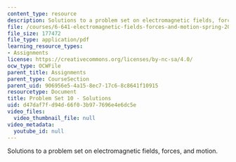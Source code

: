 ```yaml
---
content_type: resource
description: Solutions to a problem set on electromagnetic fields, forces, and motion.
file: /courses/6-641-electromagnetic-fields-forces-and-motion-spring-2005/d47daf7fd94d66f03b977696e4e6dc5e_05_ps10_sol.pdf
file_size: 177472
file_type: application/pdf
learning_resource_types:
- Assignments
license: https://creativecommons.org/licenses/by-nc-sa/4.0/
ocw_type: OCWFile
parent_title: Assignments
parent_type: CourseSection
parent_uid: 906956e5-4a15-8ec7-17c6-8c8641f10915
resourcetype: Document
title: Problem Set 10 - Solutions
uid: d47daf7f-d94d-66f0-3b97-7696e4e6dc5e
video_files:
  video_thumbnail_file: null
video_metadata:
  youtube_id: null
---
```

Solutions to a problem set on electromagnetic fields, forces, and motion.